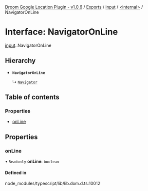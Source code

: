 [Droom Google Location Plugin - v1.0.6](../README.md) / [Exports](../modules.md) / [input](../modules/input.md) / [<internal\>](../modules/input._internal_.md) / NavigatorOnLine

# Interface: NavigatorOnLine

[input](../modules/input.md).[<internal>](../modules/input._internal_.md).NavigatorOnLine

## Hierarchy

- **`NavigatorOnLine`**

  ↳ [`Navigator`](input._internal_.Navigator.md)

## Table of contents

### Properties

- [onLine](input._internal_.NavigatorOnLine.md#online)

## Properties

### onLine

• `Readonly` **onLine**: `boolean`

#### Defined in

node_modules/typescript/lib/lib.dom.d.ts:10012
